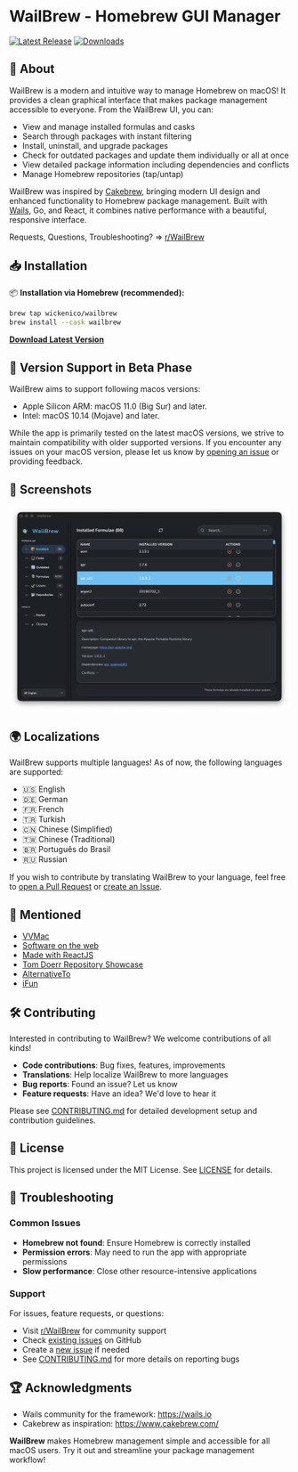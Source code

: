 # WailBrew - Homebrew GUI Manager

[![Latest Release](https://img.shields.io/github/v/release/wickenico/WailBrew)](https://github.com/wickenico/WailBrew/releases/latest)
[![Downloads](https://img.shields.io/github/downloads/wickenico/WailBrew/total)](https://github.com/wickenico/WailBrew/releases)

## 🍺 About

WailBrew is a modern and intuitive way to manage Homebrew on macOS! It provides a clean graphical interface that makes package management accessible to everyone. From the WailBrew UI, you can:

- View and manage installed formulas and casks
- Search through packages with instant filtering
- Install, uninstall, and upgrade packages
- Check for outdated packages and update them individually or all at once
- View detailed package information including dependencies and conflicts
- Manage Homebrew repositories (tap/untap)

WailBrew was inspired by [Cakebrew](https://www.cakebrew.com/), bringing modern UI design and enhanced functionality to Homebrew package management. Built with [Wails](https://wails.io), Go, and React, it combines native performance with a beautiful, responsive interface.

Requests, Questions, Troubleshooting? => [r/WailBrew](https://www.reddit.com/r/WailBrew)

## 📥 Installation

📦 **Installation via Homebrew (recommended):**

```bash
brew tap wickenico/wailbrew
brew install --cask wailbrew
```

**[Download Latest Version](https://github.com/wickenico/WailBrew/releases/latest)** 

## 🧪 Version Support in Beta Phase

WailBrew aims to support following macos versions:

- Apple Silicon ARM: macOS 11.0 (Big Sur) and later.
- Intel: macOS 10.14 (Mojave) and later.

While the app is primarily tested on the latest macOS versions, we strive to maintain compatibility with older supported versions. If you encounter any issues on your macOS version, please let us know by [opening an issue](https://github.com/yourusername/WailBrew/issues) or providing feedback.

## 📸 Screenshots

![WailBrew Screenshot](images/Screenshot.png)

## 🌍 Localizations

WailBrew supports multiple languages! As of now, the following languages are supported:

- 🇺🇸 English
- 🇩🇪 German
- 🇫🇷 French
- 🇹🇷 Turkish
- 🇨🇳 Chinese (Simplified)
- 🇹🇼 Chinese (Traditional)
- 🇧🇷 Português do Brasil
- 🇷🇺 Russian  

If you wish to contribute by translating WailBrew to your language, feel free to [open a Pull Request](https://github.com/wickenico/WailBrew/pulls) or [create an Issue](https://github.com/wickenico/WailBrew/issues).

## 📰 Mentioned

- <a href="https://vvmac.com/wordpress_b/wailbrew-pare-homebrew-dune-interface-graphique/" target="_blank" rel="noopener noreferrer">VVMac</a>
- <a href="https://softwareontheweb.com/product/wailbrew" target="_blank" rel="noopener noreferrer">Software on the web</a>
- <a href="https://madewithreactjs.com/wailbrew" target="_blank" rel="noopener noreferrer">Made with ReactJS</a>
- <a href="https://tom-doerr.github.io/repo_posts/" target="_blank" rel="noopener noreferrer">Tom Doerr Repository Showcase</a>
- <a href="https://alternativeto.net/software/wailbrew/about/" target="_blank" rel="noopener noreferrer">AlternativeTo</a>
- <a href="https://www.ifun.de/wailbrew-einfache-grafische-oberflaeche-fuer-homebrew-266778/" target="_blank" rel="noopener noreferrer">iFun</a>

## 🛠️ Contributing

Interested in contributing to WailBrew? We welcome contributions of all kinds!

- **Code contributions**: Bug fixes, features, improvements
- **Translations**: Help localize WailBrew to more languages
- **Bug reports**: Found an issue? Let us know
- **Feature requests**: Have an idea? We'd love to hear it

Please see [CONTRIBUTING.md](CONTRIBUTING.md) for detailed development setup and contribution guidelines.

## 📝 License

This project is licensed under the MIT License. See [LICENSE](LICENSE) for details.

## 🐛 Troubleshooting
### Common Issues
- **Homebrew not found**: Ensure Homebrew is correctly installed
- **Permission errors**: May need to run the app with appropriate permissions
- **Slow performance**: Close other resource-intensive applications

### Support

For issues, feature requests, or questions:
- Visit [r/WailBrew](https://www.reddit.com/r/WailBrew) for community support
- Check [existing issues](https://github.com/wickenico/WailBrew/issues) on GitHub
- Create a [new issue](https://github.com/wickenico/WailBrew/issues/new) if needed
- See [CONTRIBUTING.md](CONTRIBUTING.md) for more details on reporting bugs

## 🏆 Acknowledgments
- Wails community for the framework: https://wails.io
- Cakebrew as inspiration: https://www.cakebrew.com/

**WailBrew** makes Homebrew management simple and accessible for all macOS users. Try it out and streamline your package management workflow!
